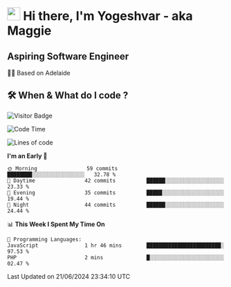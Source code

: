 <h1><img src="https://emojis.slackmojis.com/emojis/images/1531849430/4246/blob-sunglasses.gif?1531849430" width="30"/> Hi there, I'm Yogeshvar - aka Maggie</h1>

## Aspiring Software Engineer
🏂🏻  Based on Adelaide 

## 🛠 When & What do I code ?  

![Visitor Badge](https://visitor-badge.feriirawann.repl.co?username=yogeshvar&repo=yogeshvar&label=Visitors&style=plastic&color=%23457BFF&contentType=svg)

<!--START_SECTION:waka-->
![Code Time](http://img.shields.io/badge/Code%20Time-2%2C905%20hrs%208%20mins-blue)

![Lines of code](https://img.shields.io/badge/From%20Hello%20World%20I%27ve%20Written-339.1%20thousand%20lines%20of%20code-blue)

**I'm an Early 🐤** 

```text
🌞 Morning                59 commits          ████████░░░░░░░░░░░░░░░░░   32.78 % 
🌆 Daytime                42 commits          ██████░░░░░░░░░░░░░░░░░░░   23.33 % 
🌃 Evening                35 commits          █████░░░░░░░░░░░░░░░░░░░░   19.44 % 
🌙 Night                  44 commits          ██████░░░░░░░░░░░░░░░░░░░   24.44 % 
```


📊 **This Week I Spent My Time On** 

```text
💬 Programming Languages: 
JavaScript               1 hr 46 mins        ████████████████████████░   97.53 % 
PHP                      2 mins              █░░░░░░░░░░░░░░░░░░░░░░░░   02.47 % 
```


 Last Updated on 21/06/2024 23:34:10 UTC
<!--END_SECTION:waka-->
